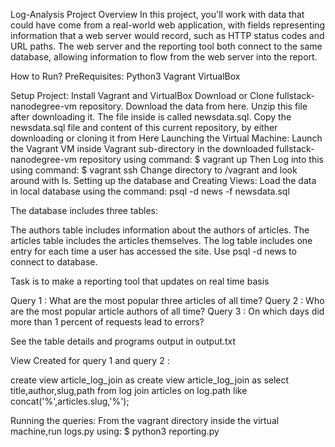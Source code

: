 Log-Analysis
Project Overview
In this project, you'll work with data that could have come from a real-world web application, with fields representing information that a web server would record, such as HTTP status codes and URL paths. The web server and the reporting tool both connect to the same database, allowing information to flow from the web server into the report.

How to Run?
PreRequisites:
Python3
Vagrant
VirtualBox

Setup Project:
Install Vagrant and VirtualBox
Download or Clone fullstack-nanodegree-vm repository.
Download the data from here.
Unzip this file after downloading it. The file inside is called newsdata.sql.
Copy the newsdata.sql file and content of this current repository, by either downloading or cloning it from Here
Launching the Virtual Machine:
Launch the Vagrant VM inside Vagrant sub-directory in the downloaded fullstack-nanodegree-vm repository using command:
  $ vagrant up
Then Log into this using command:
  $ vagrant ssh
Change directory to /vagrant and look around with ls.
Setting up the database and Creating Views:
Load the data in local database using the command:
  psql -d news -f newsdata.sql

The database includes three tables:

The authors table includes information about the authors of articles.
The articles table includes the articles themselves.
The log table includes one entry for each time a user has accessed the site.
Use psql -d news to connect to database.

Task is to make a reporting tool that updates on real time basis

Query 1 : What are the most popular three articles of all time?
Query 2 :  Who are the most popular article authors of all time? 
Query 3   : On which days did more than 1 percent of requests lead to errors? 
  


See the table details and programs output in output.txt


View Created for query 1 and query 2 :


create view article_log_join as create view article_log_join as select title,author,slug,path from log join articles on log.path like concat('%',articles.slug,'%');


Running the queries:
From the vagrant directory inside the virtual machine,run logs.py using:
  $ python3 reporting.py